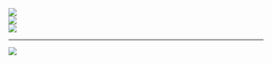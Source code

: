 ![](https://github-readme-stats.vercel.app/api?username=sundarrajnithish&theme=dark&hide_border=false&include_all_commits=false&count_private=false)<br/>
![](https://github-readme-streak-stats.herokuapp.com/?user=sundarrajnithish&theme=dark&hide_border=false)<br/>
![](https://github-readme-stats.vercel.app/api/top-langs/?username=sundarrajnithish&theme=dark&hide_border=false&include_all_commits=false&count_private=false&layout=compact)

---
[![](https://visitcount.itsvg.in/api?id=sundarrajnithish&icon=0&color=0)](https://visitcount.itsvg.in)


<!-- Proudly created with GPRM ( https://gprm.itsvg.in ) -->
